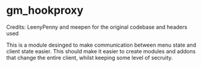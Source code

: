 gm_hookproxy
======

Credits: LeenyPenny and meepen for the original codebase and headers used

This is a module desinged to make communication between menu state and client state easier. This should make it easier to create modules and addons that change the entire client, whilst keeping some level of secruity.
